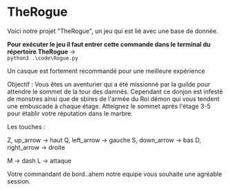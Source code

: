 # TheRogue
 
Voici notre projet "TheRogue", un jeu qui est lié avec une base de donnée.

**Pour exécuter le jeu il faut entrer cette commande dans le terminal du répertoire TheRogue**
-> <br>`python3 .\code\Rogue.py`

Un casque est fortement recommandé pour une meilleure expérience

Objectif : 
Vous êtes un aventurier qui a été missionné par la guilde pour attendre le sommet de la tour des damnés. Cependant ce donjon est infesté de monstres ainsi que de sbires de l'armée du Roi démon qui vous tendent une embuscade à chaque étage. Atteignez le sommet après l'étage 3-5 pour établir votre réputation dans le marbre.


Les touches :

Z, up_arrow -> haut
Q, left_arrow -> gauche
S, down_arrow -> bas
D, right_arrow -> droite

M -> dash
L -> attaque

Votre commandant de bord..ahem notre equipe vous souhaite une agréable session.
